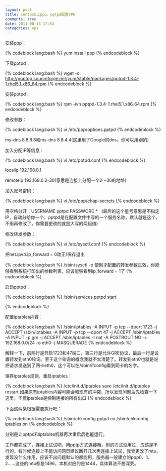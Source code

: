 ```yaml
---
layout: post
title: centos5上ppp、pptpd配置VPN
comments: true
date: 2011-08-13 17:53
categories: vps
---
```


安装ppp：


{% codeblock lang:bash %}
yum install ppp
{% endcodeblock %}

下载pptpd：

{% codeblock lang:bash %}
wget -c http://poptop.sourceforge.net/yum/stable/packages/pptpd-1.3.4-1.rhel5.1.x86_64.rpm
{% endcodeblock %}

安装pptpd：


{% codeblock lang:bash %}
rpm -ivh pptpd-1.3.4-1.rhel5.1.x86_64.rpm
{% endcodeblock %}

修改参数：


{% codeblock lang:bash %}
vi /etc/ppp/options.pptpd
{% endcodeblock %}

ms-dns 8.8.8.8和ms-dns 8.8.4.4(这里用了Google的dns，你可以用别的)

加入分配IP等信息：


{% codeblock lang:bash %}
vi /etc/pptpd.conf
{% endcodeblock %}

localip 192.168.0.1

remoteip 192.168.0.2-30(意思是连接上分配一个2～30的地址)

加入账号密码：


{% codeblock lang:bash %}
vi /etc/ppp/chap-secrets
{% endcodeblock %}

用空格分开：USERNAME pptpd PASSWORD *   (最后的这个星号意思是不指定IP，自动分给你一个，pptpd是在配置文件中写的一个服务名称，默认就是这个，不用再修改了，你需要更改的就是大写的两组值)

修改转发参数：


{% codeblock lang:bash %}
vi /etc/sysctl.conf
{% endcodeblock %}

把net.ipv4.ip_forward = 0改正1保存退出


{% codeblock lang:bash %}
/sbin/sysctl -p
使刚才配置的转发参数生效，你能够看到系统打印出的参数列表，应该能够看到ip_forward = 1了
{% endcodeblock %}

启动pptpd：


{% codeblock lang:bash %}
/sbin/services pptpd start

{% endcodeblock %}

配置iptables内容：


{% codeblock lang:bash %}
/sbin/iptables -A INPUT -p tcp --dport 1723 -j ACCEPT
/sbin/iptables -A INPUT -p tcp --dport 47 -j ACCEPT
/sbin/iptables -A INPUT -p gre -j ACCEPT
/sbin/iptables -t nat -A POSTROUTING -s 192.168.0.0/24 -o eth0 -j MASQUERADE
{% endcodeblock %}

解释一下，前两行是开启1723和47端口，第三行是允许GRE协议，最后一行是设置转发到eth0轮询。至于这个轮询的概念我就不太清楚了。转发到eth0也就是说把请求发送到了网卡eth0，这个可以在/sbin/ifconfig看到网卡的名字。

保存iptables规则，重启iptables：


{% codeblock lang:bash %}
/etc/init.d/iptables save
/etc/init.d/iptables restart
如果原有iptables内容可能会和现有的冲突，所以发现问题后先检查一下这里，毕竟iptables是控制连接的所有出口
{% endcodeblock %}

下面这两条根据需要执行吧：


{% codeblock lang:bash %}
/sbin/chkconfig pptpd on
/sbin/chkconfig iptables on
{% endcodeblock %}

分别是让pptpd和iptables机器再次重启后也能运行。

工作都完成了，连接上试试吧，用pptp方式连接哦，别的方式没用过，应该是不行的。有时候连接上不能访问网页建议断开几次再连接上试试，我曾更改了mtu，发现没什么作用，应该不出问题默认的都能用，服务器一般建立的ppp0、1、2……这些的mtu都是1496，本机对应的是1444，具体算法不想深究。
